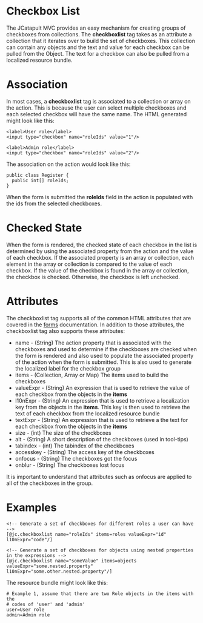 # Checkbox List #

The JCatapult MVC provides an easy mechanism for creating groups of checkboxes from collections. The **checkboxlist** tag takes as an attribute a collection that it iterates over to build the set of checkboxes. This collection can contain any objects and the text and value for each checkbox can be pulled from the Object. The text for a checkbox can also be pulled from a localized resource bundle.

# Association #

In most cases, a **checkboxlist** tag is associated to a collection or array on the action. This is because the user can select multiple checkboxes and each selected checkbox will have the same name. The HTML generated might look like this:

```
<label>User role</label>
<input type="checkbox" name="roleIds" value="1"/>

<label>Admin role</label>
<input type="checkbox" name="roleIds" value="2"/>
```

The association on the action would look like this:

```
public class Register {
  public int[] roleIds;
}
```

When the form is submitted the **roleIds** field in the action is populated with the ids from the selected checkboxes.

# Checked State #

When the form is rendered, the checked state of each checkbox in the list is determined by using the associated property from the action and the value of each checkbox. If the associated property is an array or collection, each element in the array or collection is compared to the value of each checkbox. If the value of the checkbox is found in the array or collection, the checkbox is checked. Otherwise, the checkbox is left unchecked.

# Attributes #

The checkboxlist tag supports all of the common HTML attributes that are covered in the [forms](MVCForms.md) documentation. In addition to those attributes, the checkboxlist tag also supports these attributes:

  * name - (String) The action property that is associated with the checkboxes and used to determine if the checkboxes are checked when the form is rendered and also used to populate the associated property of the action when the form is submitted.  This is also used to generate the localized label for the checkbox group
  * items - (Collection, Array or Map) The items used to build the checkboxes
  * valueExpr - (String) An expression that is used to retrieve the value of each checkbox from the objects in the **items**
  * l10nExpr - (String) An expression that is used to retrieve a localization key from the objects in the **items**. This key is then used to retrieve the text of each checkbox from the localized resource bundle
  * textExpr - (String) An expression that is used to retrieve a the text for each checkbox from the objects in the **items**
  * size - (int) The size of the checkboxes
  * alt - (String) A short description of the checkboxes (used in tool-tips)
  * tabindex - (int) The tabindex of the checkboxes
  * accesskey - (String) The access key of the checkboxes
  * onfocus - (String) The checkboxes got the focus
  * onblur - (String) The checkboxes lost focus

It is important to understand that attributes such as onfocus are applied to all of the checkboxes in the group.

# Examples #

```
<!-- Generate a set of checkboxes for different roles a user can have -->
[@jc.checkboxlist name="roleIds" items=roles valueExpr="id" l10nExpr="code"/]

<!-- Generate a set of checkboxes for objects using nested properties in the expressions -->
[@jc.checkboxlist name="someValue" items=objects valueExpr="some.nested.property" l10nExpr="some.other.nested.property"/]
```

The resource bundle might look like this:

```
# Example 1, assume that there are two Role objects in the items with the
# codes of 'user' and 'admin'
user=User role
admin=Admin role
```